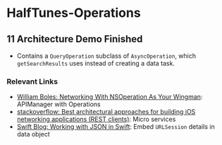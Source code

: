 # HalfTunes-Operations

## 11 Architecture Demo Finished

- Contains a `QueryOperation` subclass of `AsyncOperation`, which `getSearchResults` uses instead of creating a data task.

### Relevant Links

- [William Boles: Networking With NSOperation As Your Wingman](http://williamboles.me/networking-with-nsoperation-as-your-wingman/): APIManager with Operations
- [stackoverflow: Best architectural approaches for building iOS networking applications (REST clients)](http://stackoverflow.com/questions/24162051/best-architectural-approaches-for-building-ios-networking-applications-rest-cli): Micro services
- [Swift Blog: Working with JSON in Swift](https://developer.apple.com/swift/blog/?id=37): Embed `URLSession` details in data object

